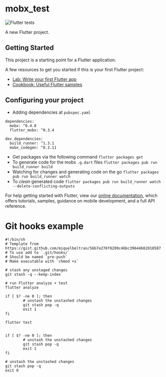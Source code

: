 # mobx_test
![Flutter tests](https://github.com/ThiagoFontes/mobx_test/workflows/Flutter%20tests/badge.svg?branch=master)

A new Flutter project.

## Getting Started

This project is a starting point for a Flutter application.

A few resources to get you started if this is your first Flutter project:

- [Lab: Write your first Flutter app](https://flutter.dev/docs/get-started/codelab)
- [Cookbook: Useful Flutter samples](https://flutter.dev/docs/cookbook)

## Configuring your project

- Adding dependencies at `pubspec.yaml`
```
dependencies:
  mobx: ^0.4.0
  flutter_mobx: ^0.3.4

dev_dependencies:
  build_runner: ^1.3.1
  mobx_codegen: ^0.3.11
```

- Get packages via the following command `flutter packages get`
- To generate code for the mobx `.g.dart` files `flutter packages pub run build_runner build`
- Watching for changes and generating code on the go `flutter packages pub run build_runner watch`
- To *clean* generated code `flutter packages pub run build_runner watch --delete-conflicting-outputs`

For help getting started with Flutter, view our
[online documentation](https://flutter.dev/docs), which offers tutorials,
samples, guidance on mobile development, and a full API reference.


# Git hooks example
```
#!/bin/sh
# Template from https://gist.github.com/miquelbeltran/56b7e276f8209c46bc39644b82018587
# To use add to `.git/hooks/`
# Should be named `pre-push`
# Make executable with `chmod +x`

# stash any unstaged changes
git stash -q --keep-index

# run Flutter analyze + test
flutter analyze

if [ $? -ne 0 ]; then
        # unstash the unstashed changes
        git stash pop -q
        exit 1
fi

flutter test


if [ $? -ne 0 ]; then
        # unstash the unstashed changes
        git stash pop -q
        exit 1
fi

# unstash the unstashed changes
git stash pop -q
exit 0
```
